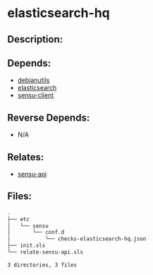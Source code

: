 # elasticsearch-hq

## Description:



## Depends:

  -  [debianutils](/salt/debianutils)
  -  [elasticsearch](/salt/elasticsearch)
  -  [sensu-client](/salt/sensu-client)

## Reverse Depends:

  -  N/A

## Relates:

  -  [sensu-api](/salt/sensu-api)

## Files:

```bash
.
├── etc
│   └── sensu
│       └── conf.d
│           └── checks-elasticsearch-hq.json
├── init.sls
└── relate-sensu-api.sls

3 directories, 3 files
```
